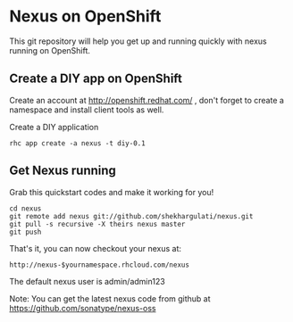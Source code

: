 Nexus on OpenShift
============================

This git repository will help you get up and running quickly with nexus running on OpenShift.

Create a DIY app on OpenShift
----------------------------

Create an account at http://openshift.redhat.com/ , don't forget to create a namespace and install client tools as well.

Create a DIY application

    rhc app create -a nexus -t diy-0.1

Get Nexus running
----------------------------
Grab this quickstart codes and make it working for you!

    cd nexus
    git remote add nexus git://github.com/shekhargulati/nexus.git
    git pull -s recursive -X theirs nexus master
    git push

That's it, you can now checkout your nexus at:

    http://nexus-$yournamespace.rhcloud.com/nexus

The default nexus user is admin/admin123

Note: You can get the latest nexus code from github at https://github.com/sonatype/nexus-oss
